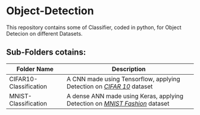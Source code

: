 # __Object-Detection__

This repository contains some of Classifier,  coded in python, for Object Detecion on different Datasets.

## __Sub-Folders cotains__:

Folder Name  | Description
------------ | -------------
CIFAR10-Classification | A CNN made using Tensorflow, applying Detection on *[CIFAR 10](https://www.cs.toronto.edu/~kriz/cifar.html)* dataset
MNIST-Classification | A dense ANN made using Keras, applying Detection on *[MNIST Fashion](https://www.tensorflow.org/datasets/catalog/fashion_mnist)* dataset

